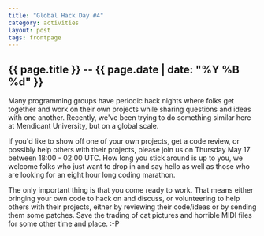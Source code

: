 ```yaml
---
title: "Global Hack Day #4"
category: activities
layout: post
tags: frontpage
---
```


## {{ page.title }} -- {{ page.date | date: "%Y %B %d" }}

Many programming groups have periodic hack nights where folks get together and work on their own projects while sharing questions and ideas with one another. Recently, we've been trying to do something similar here at Mendicant University, but on a global scale.

If you'd like to show off one of your own projects, get a code review, or possibly help others with their projects, please join us on Thursday May 17 between 18:00 - 02:00 UTC. How long you stick around is up to you, we welcome folks who just want to drop in and say hello as well as those who are looking for an eight hour long coding marathon.

The only important thing is that you come ready to work. That means either bringing your own code to hack on and discuss, or volunteering to help others with their projects, either by reviewing their code/ideas or by sending them some patches. Save the trading of cat pictures and horrible MIDI files for some other time and place. :-P
